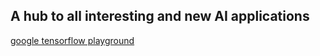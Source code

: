 ## A hub to all interesting and new AI applications

[google tensorflow playground](https://playground.tensorflow.org/)

